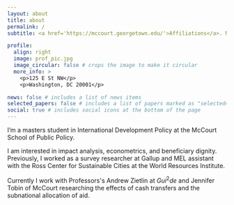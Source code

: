 ```yaml
---
layout: about
title: about
permalink: /
subtitle: <a href='https://mccourt.georgetown.edu/'>Affiliations</a>. McCourt School of Public Policy

profile:
  align: right
  image: prof_pic.jpg
  image_circular: false # crops the image to make it circular
  more_info: >
    <p>125 E St NW</p>
    <p>Washington, DC 20001</p>

news: false # includes a list of news items
selected_papers: false # includes a list of papers marked as "selected={true}"
social: true # includes social icons at the bottom of the page
---
```


I’m a masters student in International Development Policy at the McCourt School of Public Policy. 

I am interested in impact analysis, econometrics, and beneficiary dignity. Previously, I worked as a survey researcher at Gallup and MEL assistant with the Ross Center for Sustainable Cities at the World Resources Institute.

Currently I work with Professors's Andrew Zietlin at $Gui^2de$ and Jennifer Tobin of McCourt researching the effects of cash transfers and the subnational allocation of aid.
